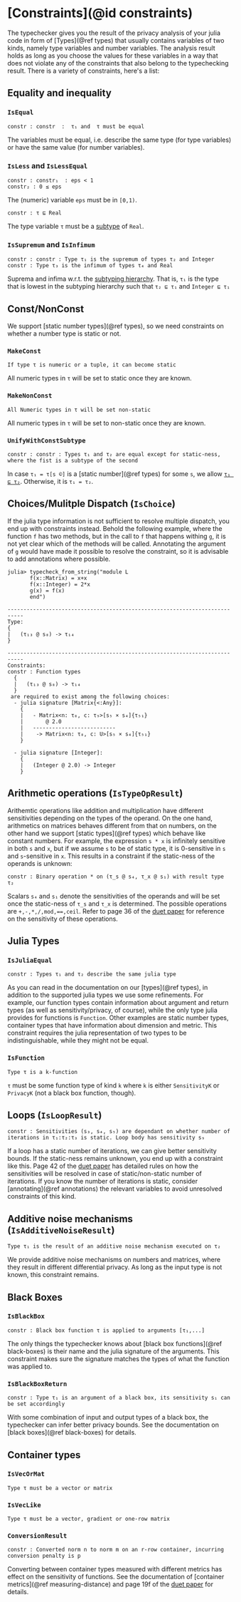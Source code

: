 
# [Constraints](@id constraints)
The typechecker gives you the result of the privacy analysis of your julia code in form of [Types](@ref types) that usually contains variables of two kinds, namely type variables and number variables. The analysis result holds as long as you choose the values for these variables in a way that does not violate any of the constraints that also belong to the typechecking result. There is a variety of constraints, here's a list:

## Equality and inequality
### `IsEqual`
```
constr : constr  :  τ₁ and  τ must be equal
```
The variables must be equal, i.e. describe the same type (for type variables) or have the same value (for number variables).

### `IsLess` and `IsLessEqual`
```
constr : constr₁  : eps < 1
constr₂ : 0 ≤ eps
```
The (numeric) variable `eps` must be in `[0,1)`.


```
constr : τ ⊑ Real
```
The type variable `τ` must be a [subtype](https://diffmu.github.io/DiffPrivacyInference.jl/dev/full_reference/types/#Subtyping) of `Real`.


### `IsSupremum` and `IsInfimum`
```
constr : constr : Type τ₁ is the supremum of types τ₂ and Integer
constr : Type τ₃ is the infimum of types τ₄ and Real
```
Suprema and infima w.r.t. the [subtyping hierarchy](https://diffmu.github.io/DiffPrivacyInference.jl/dev/full_reference/types/#Subtyping). That is, `τ₁` is the type that is lowest in the subtyping hierarchy such that `τ₂ ⊑ τ₁` and `Integer ⊑ τ₁`

## Const/NonConst
We support [static number types](@ref types), so we need constraints on whether a number type is static or not.

### `MakeConst`
```
If type τ is numeric or a tuple, it can become static
```
All numeric types in `τ` will be set to static once they are known.

### `MakeNonConst`
```
All Numeric types in τ will be set non-static
```
All numeric types in `τ` will be set to non-static once they are known.

### `UnifyWithConstSubtype`
```
constr : constr : Types τ₁ and τ₂ are equal except for static-ness, where the fist is a subtype of the second
```
In case `τ₁ = τ[s ©]` is a [static number](@ref types) for some `s`, we allow [`τ₁ ⊑ τ₂`](https://diffmu.github.io/DiffPrivacyInference.jl/dev/full_reference/types/#Subtyping). Otherwise, it is `τ₁ = τ₂`.

## Choices/Mulitple Dispatch (`IsChoice`)
If the julia type information is not sufficient to resolve multiple dispatch, you end up with constraints instead. Behold the following example, where the function `f` has two methods, but in the call to `f` that happens withing `g`, it is not yet clear which of the methods will be called. Annotating the argument of `g` would have made it possible to resolve the constraint, so it is advisable to add annotations where possible.
```
julia> typecheck_from_string("module L
       f(x::Matrix) = x+x
       f(x::Integer) = 2*x
       g(x) = f(x)
       end")

---------------------------------------------------------------------------
Type:
{
|   (τ₁₃ @ s₈) -> τ₁₄
}

---------------------------------------------------------------------------
Constraints:
constr : Function types 
  {
  |   (τ₁₃ @ s₈) -> τ₁₄
  }
 are required to exist among the following choices:
  - julia signature [Matrix{<:Any}]: 
    {
    |   - Matrix<n: τ₈, c: τ₉>[s₅ × s₄]{τ₅₁}
    |       @ 2.0
    |   --------------------------
    |    -> Matrix<n: τ₈, c: U>[s₅ × s₄]{τ₅₁}
    }
  
  - julia signature [Integer]: 
    {
    |   (Integer @ 2.0) -> Integer
    }
```


## Arithmetic operations (`IsTypeOpResult`)
Arithemtic operations like addition and multiplication have different sensitivities depending on the types of the operand. On the one hand, arithmetics on matrices behaves different from that on numbers, on the other hand we support [static types](@ref types) which behave like constant numbers. For example, the expression `s * x` is infinitely sensitive in both `s` and `x`, but if we assume `s` to be of static type, it is 0-sensitive in `s` and `s`-sensitive in `x`. This results in a constraint if the static-ness of the operands is unknown:
```
constr : Binary operation * on (τ_s @ s₄, τ_x @ s₁) with result type τ₂
```
Scalars `s₄` and `s₁` denote the sensitivities of the operands and will be set once the static-ness of `τ_s` and `τ_x` is determined. The possible operations are `+,-,*,/,mod,==,ceil`. Refer to page 36 of the [duet paper](https://arxiv.org/abs/1909.02481) for reference on the sensitivity of these operations.

## Julia Types
### `IsJuliaEqual`
```
constr : Types τ₁ and τ₂ describe the same julia type
```
As you can read in the documentation on our [types](@ref types), in addition to the supported julia types we use some refinements. For example, our function types contain information about argument and return types (as well as sensitivity/privacy, of course), while the only type julia provides for functions is `Function`. Other examples are static number types, container types that have information about dimension and metric. This constraint requires the julia representation of two types to be indistinguishable, while they might not be equal.

### `IsFunction`
```
Type τ is a k-function
```
`τ` must be some function type of kind `k` where `k` is either `SensitivityK` or `PrivacyK` (not a black box function, though).

## Loops (`IsLoopResult`)
```
constr : Sensitivities (s₃, s₄, s₅) are dependant on whether number of iterations in τ₁:τ₂:τ₃ is static. Loop body has sensitivity s₉
```
If a loop has a static number of iterations, we can give better sensitivity bounds. If the static-ness remains unknown, you end up with a constraint like this. Page 42 of the [duet paper](https://arxiv.org/abs/1909.02481) has detailed rules on how the sensitivities will be resolved in case of static/non-static number of iterations. If you know the number of iterations is static, consider [annotating](@ref annotations) the relevant variables to avoid unresolved constraints of this kind.

## Additive noise mechanisms (`IsAdditiveNoiseResult`)
```
Type τ₁ is the result of an additive noise mechanism executed on τ₂
```
We provide additive noise mechanisms on numbers and matrices, where they result in different differential privacy. As long as the input type is not known, this constraint remains.

## Black Boxes
### `IsBlackBox`
```
constr : Black box function τ is applied to arguments [τ₁,...] 
```
The only things the typechecker knows about [black box functions](@ref black-boxes) is their name and the julia signature of the arguments. This constraint makes sure the signature matches the types of what the function was applied to.

### `IsBlackBoxReturn`
```
constr : Type τ₁ is an argument of a black box, its sensitivity s₁ can be set accordingly
```
With some combination of input and output types of a black box, the typechecker can infer better privacy bounds. See the documentation on [black boxes](@ref black-boxes) for details.

## Container types
### `IsVecOrMat`
```
Type τ must be a vector or matrix
```
### `IsVecLike`
```
Type τ must be a vector, gradient or one-row matrix
```

### `ConversionResult`
```
constr : Converted norm n to norm m on an r-row container, incurring conversion penalty is p
```
Converting between container types measured with different metrics has effect on the sensitivity of functions. See the documentation of [container metrics](@ref measuring-distance) and page 19f of the [duet paper](https://arxiv.org/abs/1909.02481) for details.
